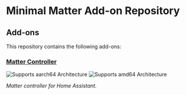 # Minimal Matter Add-on Repository

## Add-ons

This repository contains the following add-ons:

### [Matter Controller](./matter-controller)

![Supports aarch64 Architecture][aarch64-shield]
![Supports amd64 Architecture][amd64-shield]

_Matter controller for Home Assistant._

[aarch64-shield]: https://img.shields.io/badge/aarch64-yes-green.svg
[amd64-shield]: https://img.shields.io/badge/amd64-yes-green.svg
